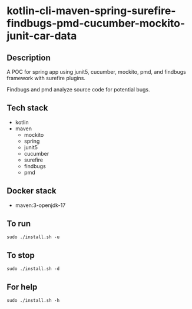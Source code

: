 # kotlin-cli-maven-spring-surefire-findbugs-pmd-cucumber-mockito-junit-car-data

## Description
A POC for spring app using junit5, cucumber, mockito, 
pmd, and findbugs framework with surefire plugins.

Findbugs and pmd analyze source code for
potential bugs.

## Tech stack
- kotlin
- maven
	- mockito
  - spring
  - junit5
  - cucumber
  - surefire
  - findbugs
  - pmd

## Docker stack
- maven:3-openjdk-17

## To run
`sudo ./install.sh -u`

## To stop
`sudo ./install.sh -d`

## For help
`sudo ./install.sh -h`
